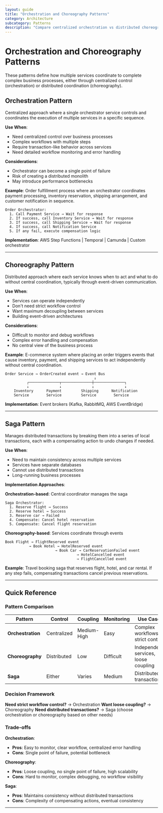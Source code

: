 ```yaml
---
layout: guide
title: "Orchestration and Choreography Patterns"
category: Architecture
subcategory: Patterns
description: "Compare centralized orchestration vs distributed choreography for coordinating complex business processes across multiple services with trade-offs and implementation patterns."
---
```


# Orchestration and Choreography Patterns

These patterns define how multiple services coordinate to complete complex business processes, either through centralized control (orchestration) or distributed coordination (choreography).

## Orchestration Pattern

Centralized approach where a single orchestrator service controls and coordinates the execution of multiple services in a specific sequence.

**Use When**:
- Need centralized control over business processes
- Complex workflows with multiple steps
- Require transaction-like behavior across services
- Need detailed workflow monitoring and error handling

**Considerations**:

- Orchestrator can become a single point of failure
- Risk of creating a distributed monolith
- May introduce performance bottlenecks

**Example**: Order fulfillment process where an orchestrator coordinates payment processing, inventory reservation, shipping arrangement, and customer notification in sequence.

```
Order Orchestrator:
  1. Call Payment Service → Wait for response
  2. If success, call Inventory Service → Wait for response
  3. If success, call Shipping Service → Wait for response
  4. If success, call Notification Service
  5. If any fail, execute compensation logic
```

**Implementation**: AWS Step Functions | Temporal | Camunda | Custom orchestrator

---

## Choreography Pattern

Distributed approach where each service knows when to act and what to do without central coordination, typically through event-driven communication.

**Use When**:
- Services can operate independently
- Don't need strict workflow control
- Want maximum decoupling between services
- Building event-driven architectures

**Considerations**:

- Difficult to monitor and debug workflows
- Complex error handling and compensation
- No central view of the business process

**Example**: E-commerce system where placing an order triggers events that cause inventory, payment, and shipping services to act independently without central coordination.

```
Order Service → OrderCreated event → Event Bus
                                         ↓
          ┌──────────────┬──────────────┼──────────────┐
          ↓              ↓              ↓              ↓
    Inventory      Payment         Shipping      Notification
    Service        Service         Service        Service
```

**Implementation**: Event brokers (Kafka, RabbitMQ, AWS EventBridge)

---

## Saga Pattern

Manages distributed transactions by breaking them into a series of local transactions, each with a compensating action to undo changes if needed.

**Use When**:
- Need to maintain consistency across multiple services
- Services have separate databases
- Cannot use distributed transactions
- Long-running business processes

**Implementation Approaches**:

**Orchestration-based**: Central coordinator manages the saga

```
Saga Orchestrator:
  1. Reserve flight → Success
  2. Reserve hotel → Success
  3. Reserve car → Failed
  4. Compensate: Cancel hotel reservation
  5. Compensate: Cancel flight reservation
```

**Choreography-based**: Services coordinate through events

```
Book Flight → FlightReserved event
           → Book Hotel → HotelReserved event
                       → Book Car → CarReservationFailed event
                                 → HotelCancelled event
                                 → FlightCancelled event
```

**Example**: Travel booking saga that reserves flight, hotel, and car rental. If any step fails, compensating transactions cancel previous reservations.

---

## Quick Reference

### Pattern Comparison

| Pattern | Control | Coupling | Monitoring | Use Case |
|---------|---------|----------|------------|----------|
| **Orchestration** | Centralized | Medium-High | Easy | Complex workflows, strict control |
| **Choreography** | Distributed | Low | Difficult | Independent services, loose coupling |
| **Saga** | Either | Varies | Medium | Distributed transactions |

### Decision Framework

**Need strict workflow control?** → Orchestration
**Want loose coupling?** → Choreography
**Need distributed transactions?** → Saga (choose orchestration or choreography based on other needs)

### Trade-offs

**Orchestration**:
- **Pros**: Easy to monitor, clear workflow, centralized error handling
- **Cons**: Single point of failure, potential bottleneck

**Choreography**:
- **Pros**: Loose coupling, no single point of failure, high scalability
- **Cons**: Hard to monitor, complex debugging, no workflow visibility

**Saga**:
- **Pros**: Maintains consistency without distributed transactions
- **Cons**: Complexity of compensating actions, eventual consistency

---
